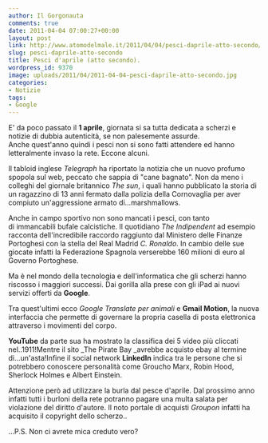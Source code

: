 ```yaml
---
author: Il Gorgonauta
comments: true
date: 2011-04-04 07:00:27+00:00
layout: post
link: http://www.atomodelmale.it/2011/04/04/pesci-daprile-atto-secondo/
slug: pesci-daprile-atto-secondo
title: Pesci d'aprile (atto secondo).
wordpress_id: 9370
image: uploads/2011/04/2011-04-04-pesci-daprile-atto-secondo.jpg
categories:
- Notizie
tags:
- Google
---
```



E' da poco passato il **1 aprile**, giornata si sa tutta dedicata a scherzi e notizie di dubbia autenticità, se non palesemente assurde. Anche quest'anno quindi i pesci non si sono fatti attendere ed hanno letteralmente invaso la rete. Eccone alcuni.

Il tabloid inglese _Telegraph_ ha riportato la notizia che un nuovo profumo spopola sul web, peccato che sappia di "cane bagnato". Non da meno i colleghi del giornale britannico _The sun_, i quali hanno pubblicato la storia di un ragazzino di 13 anni fermato dalla polizia della Cornovaglia per aver compiuto un'aggressione armato di...marshmallows.

Anche in campo sportivo non sono mancati i pesci, con tanto di immancabili bufale calcistiche. Il quotidiano _The Indipendent_ ad esempio racconta dell'incredibile raccordo raggiunto dal Ministero delle Finanze Portoghesi con la stella del Real Madrid _C. Ronaldo_. In cambio delle sue giocate infatti la Federazione Spagnola verserebbe 160 milioni di euro al Governo Portoghese.

Ma è nel mondo della tecnologia e dell'informatica che gli scherzi hanno riscosso i maggiori successi. Dai gorilla alla prese con gli iPad ai nuovi servizi offerti da **Google**.

Tra quest'ultimi ecco _Google Translate per animali_ e **Gmail Motion**, la nuova interfaccia che permette di governare la propria casella di posta elettronica attraverso i movimenti del corpo.

**YouTube** da parte sua ha mostrato la classifica dei 5 video più cliccati nel..1911!Mentre il sito _The Pirate Bay _avrebbe acquisto ebay al termine di...un'asta!Infine il social network **LinkedIn** indica tra le persone che si potrebbero conoscere personalità come Groucho Marx, Robin Hood, Sherlock Holmes e Albert Einstein.

Attenzione però ad utilizzare la burla dal pesce d'aprile. Dal prossimo anno infatti tutti i burloni della rete potranno pagare una multa salata per violazione del diritto d'autore. Il noto portale di acquisti _Groupon_ infatti ha acquisito il copyright dello scherzo..

...P.S. Non ci avrete mica creduto vero?
